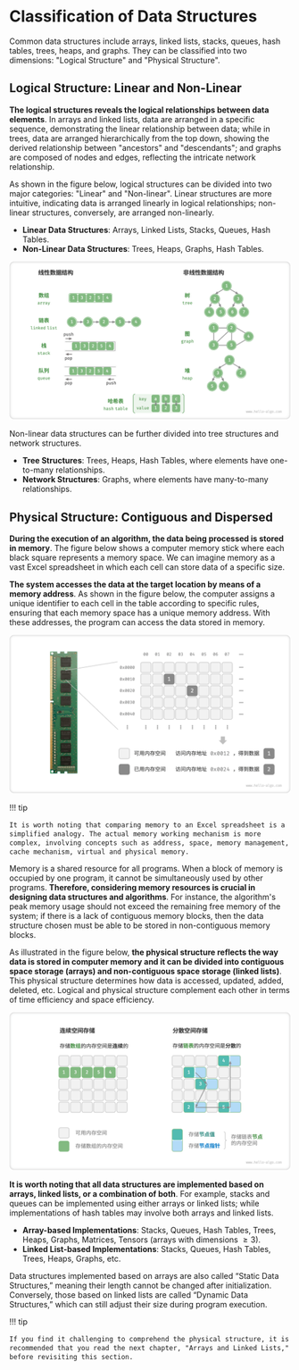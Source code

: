 # Classification of Data Structures

Common data structures include arrays, linked lists, stacks, queues, hash tables, trees, heaps, and graphs. They can be classified into two dimensions: "Logical Structure" and "Physical Structure".

## Logical Structure: Linear and Non-Linear

**The logical structures reveals the logical relationships between data elements**. In arrays and linked lists, data are arranged in a specific sequence, demonstrating the linear relationship between data; while in trees, data are arranged hierarchically from the top down, showing the derived relationship between "ancestors" and "descendants"; and graphs are composed of nodes and edges, reflecting the intricate network relationship.


As shown in the figure below, logical structures can be divided into two major categories: "Linear" and "Non-linear". Linear structures are more intuitive, indicating data is arranged linearly in logical relationships; non-linear structures, conversely, are arranged non-linearly.

- **Linear Data Structures**: Arrays, Linked Lists, Stacks, Queues, Hash Tables.
- **Non-Linear Data Structures**: Trees, Heaps, Graphs, Hash Tables.

![Linear and Non-Linear Data Structures](classification_of_data_structure.assets/classification_logic_structure.png)

Non-linear data structures can be further divided into tree structures and network structures.

- **Tree Structures**: Trees, Heaps, Hash Tables, where elements have one-to-many relationships.
- **Network Structures**: Graphs, where elements have many-to-many relationships.

## Physical Structure: Contiguous and Dispersed


**During the execution of an algorithm, the data being processed is stored in memory**. The figure below shows a computer memory stick where each black square represents a memory space. We can imagine memory as a vast Excel spreadsheet in which each cell can store data of a specific size.

**The system accesses the data at the target location by means of a memory address**. As shown in the figure below, the computer assigns a unique identifier to each cell in the table according to specific rules, ensuring that each memory space has a unique memory address. With these addresses, the program can access the data stored in memory.


![Memory Stick, Memory Spaces, Memory Addresses](classification_of_data_structure.assets/computer_memory_location.png)

!!! tip


    It is worth noting that comparing memory to an Excel spreadsheet is a simplified analogy. The actual memory working mechanism is more complex, involving concepts such as address, space, memory management, cache mechanism, virtual and physical memory.

Memory is a shared resource for all programs. When a block of memory is occupied by one program, it cannot be simultaneously used by other programs. **Therefore, considering memory resources is crucial in designing data structures and algorithms**. For instance, the algorithm's peak memory usage should not exceed the remaining free memory of the system; if there is a lack of contiguous memory blocks,  then the data structure chosen must be able to be stored in non-contiguous memory blocks.

As illustrated in the figure below, **the physical structure reflects the way data is stored in computer memory and it can be divided into contiguous space storage (arrays) and non-contiguous space storage (linked lists)**. This physical structure determines how data is accessed, updated, added, deleted, etc. Logical and physical structure complement each other in terms of time efficiency and space efficiency.


![Contiguous Space Storage and Dispersed Space Storage](classification_of_data_structure.assets/classification_phisical_structure.png)


**It is worth noting that all data structures are implemented based on arrays, linked lists, or a combination of both**. For example, stacks and queues can be implemented using either arrays or linked lists; while implementations of hash tables may involve both arrays and linked lists.

- **Array-based Implementations**: Stacks, Queues, Hash Tables, Trees, Heaps, Graphs, Matrices, Tensors (arrays with dimensions $\geq 3$).
- **Linked List-based Implementations**: Stacks, Queues, Hash Tables, Trees, Heaps, Graphs, etc.

Data structures implemented based on arrays are also called “Static Data Structures,” meaning their length cannot be changed after initialization. Conversely, those based on linked lists are called “Dynamic Data Structures,” which can still adjust their size during program execution.

!!! tip

    If you find it challenging to comprehend the physical structure, it is recommended that you read the next chapter, "Arrays and Linked Lists," before revisiting this section.
